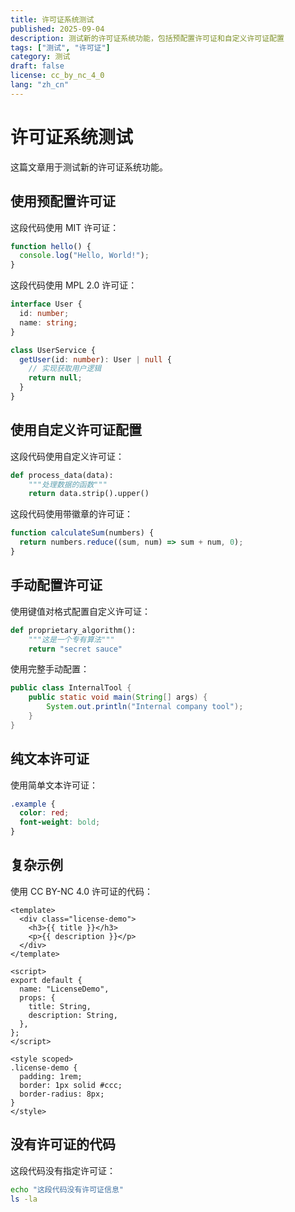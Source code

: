 ```yaml
---
title: 许可证系统测试
published: 2025-09-04
description: 测试新的许可证系统功能，包括预配置许可证和自定义许可证配置
tags: ["测试", "许可证"]
category: 测试
draft: false
license: cc_by_nc_4_0
lang: "zh_cn"
---
```


# 许可证系统测试

这篇文章用于测试新的许可证系统功能。

## 使用预配置许可证

这段代码使用 MIT 许可证：

```javascript license:mit
function hello() {
  console.log("Hello, World!");
}
```

这段代码使用 MPL 2.0 许可证：

```typescript license:mpl_2_0
interface User {
  id: number;
  name: string;
}

class UserService {
  getUser(id: number): User | null {
    // 实现获取用户逻辑
    return null;
  }
}
```

## 使用自定义许可证配置

这段代码使用自定义许可证：

```python license:{"id":"custom","name":"我的自定义许可证","url":"https://example.com/license","icon":"🔐","color":"#FF6B6B"}
def process_data(data):
    """处理数据的函数"""
    return data.strip().upper()
```

这段代码使用带徽章的许可证：

```javascript license:{"id":"apache","name":"Apache 2.0","url":"https://apache.org/licenses/LICENSE-2.0","badge":"https://img.shields.io/badge/License-Apache%202.0-blue.svg"}
function calculateSum(numbers) {
  return numbers.reduce((sum, num) => sum + num, 0);
}
```

## 手动配置许可证

使用键值对格式配置自定义许可证：

```python license:my_custom,name:"我的专有许可证",url:"https://mycompany.com/license"
def proprietary_algorithm():
    """这是一个专有算法"""
    return "secret sauce"
```

使用完整手动配置：

```java license:company_internal,name:"公司内部许可证",url:"https://intranet.company.com/licenses/internal",icon:"🏢",color:"#FF5722"
public class InternalTool {
    public static void main(String[] args) {
        System.out.println("Internal company tool");
    }
}
```

## 纯文本许可证

使用简单文本许可证：

```css license:"仅供学习使用"
.example {
  color: red;
  font-weight: bold;
}
```

## 复杂示例

使用 CC BY-NC 4.0 许可证的代码：

```vue license:cc_by_nc_4_0
<template>
  <div class="license-demo">
    <h3>{{ title }}</h3>
    <p>{{ description }}</p>
  </div>
</template>

<script>
export default {
  name: "LicenseDemo",
  props: {
    title: String,
    description: String,
  },
};
</script>

<style scoped>
.license-demo {
  padding: 1rem;
  border: 1px solid #ccc;
  border-radius: 8px;
}
</style>
```

## 没有许可证的代码

这段代码没有指定许可证：

```bash
echo "这段代码没有许可证信息"
ls -la
```
